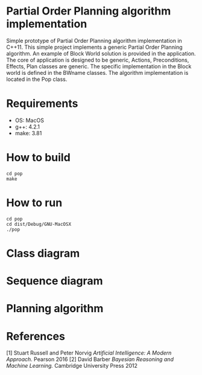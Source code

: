 Partial Order Planning algorithm implementation 
===========



Simple prototype of Partial
Order Planning algorithm implementation in C++11.
This simple project implements a generic Partial Order Planning algorithm. An example
of Block World solution is provided in the application. The core of application
is designed to be generic, Actions, Preconditions, Effects, Plan classes are generic.
The specific implementation in the Block world is defined in the BWname classes.
The algorithm implementation is located in the Pop class.

# Requirements
- OS: MacOS 
- g++: 4.2.1 
-  make: 3.81 


# How to build
```
cd pop
make
```

# How to run

```
cd pop
cd dist/Debug/GNU-MacOSX
./pop
```
# Class diagram

# Sequence diagram

# Planning algorithm

# References

[1] Stuart Russell and Peter Norvig *Artificial Intelligence: A Modern Approach.* Pearson 2016 
[2] David Barber *Bayesian Reasoning and Machine Learning.* Cambridge University Press 2012